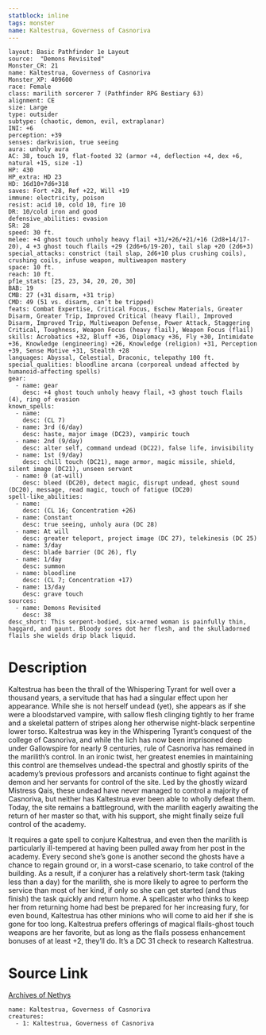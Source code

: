 ```yaml
---
statblock: inline
tags: monster
name: Kaltestrua, Governess of Casnoriva
---
```

```statblock
layout: Basic Pathfinder 1e Layout
source:  "Demons Revisited"
Monster_CR: 21
name: Kaltestrua, Governess of Casnoriva
Monster_XP: 409600
race: Female
class: marilith sorcerer 7 (Pathfinder RPG Bestiary 63)
alignment: CE
size: Large
type: outsider
subtype: (chaotic, demon, evil, extraplanar)
INI: +6
perception: +39
senses: darkvision, true seeing
aura: unholy aura
AC: 38, touch 19, flat-footed 32 (armor +4, deflection +4, dex +6, natural +15, size -1)
HP: 430
HP_extra: HD 23
HD: 16d10+7d6+318
saves: Fort +28, Ref +22, Will +19
immune: electricity, poison
resist: acid 10, cold 10, fire 10
DR: 10/cold iron and good
defensive_abilities: evasion
SR: 28
speed: 30 ft.
melee: +4 ghost touch unholy heavy flail +31/+26/+21/+16 (2d8+14/17-20), 4 +3 ghost touch flails +29 (2d6+6/19-20), tail slap +20 (2d6+3)
special_attacks: constrict (tail slap, 2d6+10 plus crushing coils), crushing coils, infuse weapon, multiweapon mastery
space: 10 ft.
reach: 10 ft.
pf1e_stats: [25, 23, 34, 20, 20, 30]
BAB: 19
CMB: 27 (+31 disarm, +31 trip)
CMD: 49 (51 vs. disarm, can’t be tripped)
feats: Combat Expertise, Critical Focus, Eschew Materials, Greater Disarm, Greater Trip, Improved Critical (heavy flail), Improved Disarm, Improved Trip, Multiweapon Defense, Power Attack, Staggering Critical, Toughness, Weapon Focus (heavy flail), Weapon Focus (flail)
skills: Acrobatics +32, Bluff +36, Diplomacy +36, Fly +30, Intimidate +36, Knowledge (engineering) +26, Knowledge (religion) +31, Perception +39, Sense Motive +31, Stealth +28
languages: Abyssal, Celestial, Draconic, telepathy 100 ft.
special_qualities: bloodline arcana (corporeal undead affected by humanoid-affecting spells)
gear:
  - name: gear
    desc: +4 ghost touch unholy heavy flail, +3 ghost touch flails (4), ring of evasion
known_spells:
  - name:
    desc: (CL 7)
  - name: 3rd (6/day)
    desc: haste, major image (DC23), vampiric touch
  - name: 2nd (9/day)
    desc: alter self, command undead (DC22), false life, invisibility
  - name: 1st (9/day)
    desc: chill touch (DC21), mage armor, magic missile, shield, silent image (DC21), unseen servant
  - name: 0 (at-will)
    desc: bleed (DC20), detect magic, disrupt undead, ghost sound (DC20), message, read magic, touch of fatigue (DC20)
spell-like_abilities:
  - name:
    desc: (CL 16; Concentration +26)
  - name: Constant
    desc: true seeing, unholy aura (DC 28)
  - name: At will
    desc: greater teleport, project image (DC 27), telekinesis (DC 25)
  - name: 3/day
    desc: blade barrier (DC 26), fly
  - name: 1/day
    desc: summon
  - name: bloodline
    desc: (CL 7; Concentration +17)
  - name: 13/day
    desc: grave touch
sources:
  - name: Demons Revisited
    desc: 38
desc_short: This serpent-bodied, six-armed woman is painfully thin, haggard, and gaunt. Bloody sores dot her flesh, and the skulladorned flails she wields drip black liquid.
```
# Description
Kaltestrua has been the thrall of the Whispering Tyrant for well over a thousand years, a servitude that has had a singular effect upon her appearance. While she is not herself undead (yet), she appears as if she were a bloodstarved vampire, with sallow flesh clinging tightly to her frame and a skeletal pattern of stripes along her otherwise night-black serpentine lower torso. Kaltestrua was key in the Whispering Tyrant’s conquest of the college of Casnoriva, and while the lich has now been imprisoned deep under Gallowspire for nearly 9 centuries, rule of Casnoriva has remained in the marilith’s control. In an ironic twist, her greatest enemies in maintaining this control are themselves undead-the spectral and ghostly spirits of the academy’s previous professors and arcanists continue to fight against the demon and her servants for control of the site. Led by the ghostly wizard Mistress Qais, these undead have never managed to control a majority of Casnoriva, but neither has Kaltestrua ever been able to wholly defeat them. Today, the site remains a battleground, with the marilith eagerly awaiting the return of her master so that, with his support, she might finally seize full control of the academy.

It requires a gate spell to conjure Kaltestrua, and even then the marilith is particularly ill-tempered at having been pulled away from her post in the academy. Every second she’s gone is another second the ghosts have a chance to regain ground or, in a worst-case scenario, to take control of the building. As a result, if a conjurer has a relatively short-term task (taking less than a day) for the marilith, she is more likely to agree to perform the service than most of her kind, if only so she can get started (and thus finish) the task quickly and return home. A spellcaster who thinks to keep her from returning home had best be prepared for her increasing fury, for even bound, Kaltestrua has other minions who will come to aid her if she is gone for too long. Kaltestrua prefers offerings of magical flails-ghost touch weapons are her favorite, but as long as the flails possess enhancement bonuses of at least +2, they’ll do. It’s a DC 31 check to research Kaltestrua.
# Source Link
[Archives of Nethys](https://aonprd.com/MonsterDisplay.aspx?ItemName=Kaltestrua%2C%20Governess%20of%20Casnoriva)
```encounter-table
name: Kaltestrua, Governess of Casnoriva
creatures:
  - 1: Kaltestrua, Governess of Casnoriva
```
